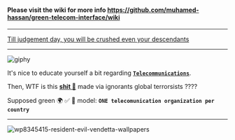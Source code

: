 #### Please visit the wiki for more info https://github.com/muhamed-hassan/green-telecom-interface/wiki

***

[Till judgement day, you will be crushed even your descendants](https://www.youtube.com/watch?v=DYoYQdXqXgo)

***

![giphy](https://github.com/muhamed-hassan/green-telecom-interface/assets/17825804/73deddbe-1322-4e65-ad29-ed4b9504550f)

It's nice to educate yourself a bit regarding [**`Telecommunications`**](https://en.wikipedia.org/wiki/Telecommunications).

Then, WTF is this [**shit 💩**](https://en.wikipedia.org/wiki/List_of_telephone_operating_companies) made via ignorants global terrorsists ???? 

Supposed green 🌍 ✅ 💯 model: **`ONE telecomunication organization per country`**

***

![wp8345415-resident-evil-vendetta-wallpapers](https://github.com/muhamed-hassan/green-telecom-interface/assets/17825804/7dd2a545-97d7-430f-8414-d3992ea9e1df)

